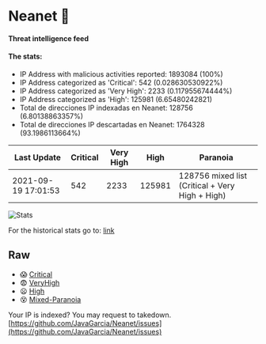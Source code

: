 # Neanet :hocho:
#### Threat intelligence feed
#### The stats:

- IP Address with malicious activities reported: 1893084 (100%)
- IP Address categorized as 'Critical':  542 (0.028630530922%)
- IP Address categorized as 'Very High':  2233 (0.117955674444%)
- IP Address categorized as 'High':  125981 (6.65480242821)
- Total de direcciones IP indexadas en Neanet:  128756 (6.80138863357%)
- Total de direcciones IP descartadas en Neanet:  1764328 (93.1986113664%)

| Last Update | Critical | Very High | High | Paranoia |
| --- | --- | --- | --- | --- |
| 2021-09-19 17:01:53 | 542 | 2233 | 125981 | 128756 mixed list (Critical + Very High + High)|

![Stats](https://docs.google.com/spreadsheets/d/e/2PACX-1vSnaNMIXVabIpDJjufMlzH7poXnshF3mgd8Is1g9ytUEzVsP5my4Trn8f-xkoLLQ38xpL3HtmUexLo6/pubchart?oid=501124687&format=image)

For the historical stats go to: [link](/stats.csv)
## Raw
- :scream: [Critical](https://raw.githubusercontent.com/JavaGarcia/Neanet/master/blacklists/neanet_critical.txt)
- :fearful: [VeryHigh](https://raw.githubusercontent.com/JavaGarcia/Neanet/master/blacklists/neanet_veryHigh.txtt)
- :frowning: [High](https://raw.githubusercontent.com/JavaGarcia/Neanet/master/blacklists/neanet_high.txt)
- :dizzy_face: [Mixed-Paranoia](https://raw.githubusercontent.com/JavaGarcia/Neanet/master/blacklists/neanet_all.txt)


Your IP is indexed? You may request to takedown. [https://github.com/JavaGarcia/Neanet/issues](https://github.com/JavaGarcia/Neanet/issues)















































































































































































































































































































































































































































































































































































































































































































































































































































































































































































































































































































































































































































































































































































































































































































































































































































































































































































































































































































































































































































































































































































































































































































































































































































































































































































































































































































































































































































































































































































































































































































































































































































































































































































































































































































































































































































































































































































































































































































































































































































































































































































































































































































































































































































































































































































































































































































































































































































































































































































































































































































































































































































































































































































































































































































































































































































































































































































































































































































































































































































































































































































































































































































































































































































































































































































































































































































































































































































































































































































































































































































































































































































































































































































































































































































































































































































































































































































































































































































































































































































































































































































































































































































































































































































































































































































































































































































































































































































































































































































































































































